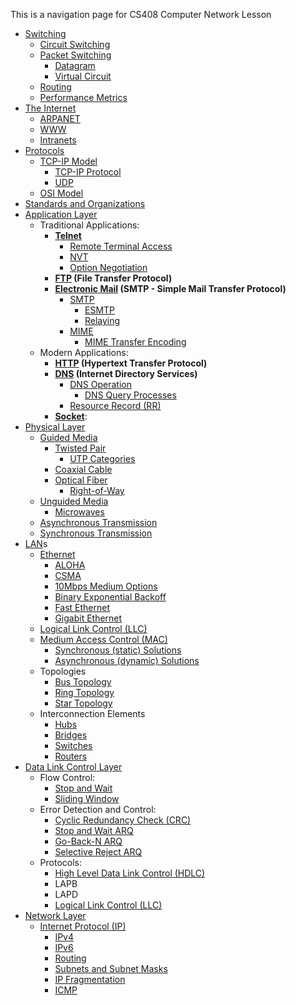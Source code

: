 This is a navigation page for CS408 Computer Network Lesson

- [Switching](Switching.md)
	- [Circuit Switching](Circuit%20Switching.md)
	- [Packet Switching](Packet%20Switching.md)
		- [Datagram](Datagram.md)
		- [Virtual Circuit](Virtual%20Circuit.md)
	- [Routing](Routing.md)
	- [Performance Metrics](Performance%20Metrics.md)
- [The Internet](The%20Internet.md)
	- [ARPANET](ARPANET.md)
	- [WWW](WWW.md)
	- [Intranets](Intranets.md)
- [Protocols](Protocols.md)
	- [TCP-IP Model](TCP-IP%20Model.md)
		- [TCP-IP Protocol](TCP-IP%20Protocol.md)
		- [UDP](UDP.md)
	- [OSI Model](OSI%20Model.md)
- [Standards and Organizations](Standards%20and%20Organizations.md)
- [Application Layer](Application%20Layer.md)
	- Traditional Applications:
		- **[Telnet](Telnet.md)**
			- [Remote Terminal Access](Remote%20Terminal%20Access.md)
			- [NVT](NVT.md)
			- [Option Negotiation](Option%20Negotiation.md)
		- **[FTP](FTP.md) (File Transfer Protocol)** 
		- **[Electronic Mail](Electronic%20Mail.md) (SMTP - Simple Mail Transfer Protocol)**
			- [SMTP](SMTP.md)
				- [ESMTP](ESMTP.md)
				- [Relaying](Relaying.md)
			- [MIME](MIME.md)
				- [MIME Transfer Encoding](MIME%20Transfer%20Encoding.md)
	- Modern Applications:
		- **[HTTP](HTTP.md) (Hypertext Transfer Protocol)**
		- **[DNS](DNS.md) (Internet Directory Services)**
			- [DNS Operation](DNS%20Operation.md)
				- [DNS Query Processes](DNS%20Query%20Processes.md)
			- [Resource Record (RR)](Resource%20Record%20(RR).md)
		- **[Socket](Socket.md)**: 
- [Physical Layer](Physical%20Layer.md)
	-  [Guided Media](Guided%20Media.md)
		- [Twisted Pair](Twisted%20Pair.md)
			- [UTP Categories](UTP%20Categories.md)
		- [Coaxial Cable](Coaxial%20Cable.md)
		- [Optical Fiber](Optical%20Fiber.md)
			- [Right-of-Way](Right-of-Way.md)
	- [Unguided Media](Unguided%20Media.md)
		- [Microwaves](Microwaves.md)
	- [Asynchronous Transmission](Asynchronous%20Transmission.md)
	- [Synchronous Transmission](Synchronous%20Transmission.md)
- [LAN](LAN.md)s
	- [Ethernet](Ethernet.md) 
		- [ALOHA](ALOHA.md)
		- [CSMA](CSMA.md)
		- [10Mbps Medium Options](10Mbps%20Medium%20Options.md)
		- [Binary Exponential Backoff](Binary%20Exponential%20Backoff.md)
		- [Fast Ethernet](Fast%20Ethernet.md)
		- [Gigabit Ethernet](Gigabit%20Ethernet.md)
	- [Logical Link Control (LLC)](Logical%20Link%20Control%20(LLC).md)
	- [Medium Access Control (MAC)](Medium%20Access%20Control%20(MAC).md)
		- [Synchronous (static) Solutions](Synchronous%20(static)%20Solutions.md)
		- [Asynchronous (dynamic) Solutions](Asynchronous%20(dynamic)%20Solutions.md)
	- Topologies
		- [Bus Topology](Bus%20Topology.md)
		- [Ring Topology](Ring%20Topology.md)
		- [Star Topology](Star%20Topology.md)
	- Interconnection Elements
		- [Hubs](Hubs.md)
		- [Bridges](Bridges.md)
		- [Switches](Switches.md)
		- [Routers](Routers.md)
- [Data Link Control Layer](Data%20Link%20Control%20Layer.md)
	- Flow Control:
		- [Stop and Wait](Stop%20and%20Wait.md)
		- [Sliding Window](Sliding%20Window.md)
	- Error Detection and Control:
		- [Cyclic Redundancy Check (CRC)](Cyclic%20Redundancy%20Check%20(CRC).md)
		- [Stop and Wait ARQ](Stop%20and%20Wait%20ARQ.md)
		- [Go-Back-N ARQ](Go-Back-N%20ARQ.md)
		- [Selective Reject ARQ](Selective%20Reject%20ARQ.md)
	- Protocols:
		- [High Level Data Link Control (HDLC)](High%20Level%20Data%20Link%20Control%20(HDLC).md)
		- LAPB
		- LAPD
		- [Logical Link Control (LLC)](Logical%20Link%20Control%20(LLC).md)
- [Network Layer](Network%20Layer.md)
	- [Internet Protocol (IP)](Internet%20Protocol%20(IP).md)
		- [IPv4](IPv4.md)
		- [IPv6](IPv6.md)
		- [Routing](Routing.md)
		- [Subnets and Subnet Masks](Subnets%20and%20Subnet%20Masks.md)
		- [IP Fragmentation](IP%20Fragmentation.md)
		- [ICMP](ICMP.md)


